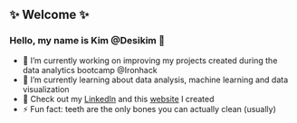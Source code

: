 <h2> ✨ Welcome ✨
 </h2>
<h3> Hello, my name is Kim @Desikim 👋 
</h3> 

- 🔭 I’m currently working on improving my projects created during the data analytics bootcamp @Ironhack
- 🌱 I’m currently learning about data analysis, machine learning and data visualization 
- 💬 Check out my [LinkedIn](https://www.linkedin.com/in/kim-buchner/) and this [website](https://creacolor.de/) I created
- ⚡ Fun fact: teeth are the only bones you can actually clean (usually)

